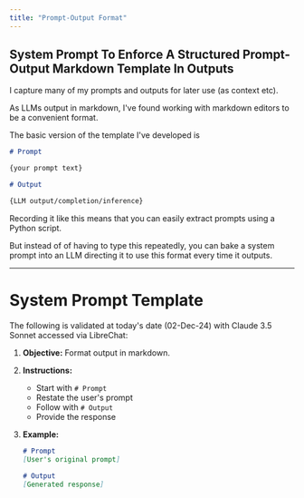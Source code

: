 ```yaml
---
title: "Prompt-Output Format"
---
```


## System Prompt To Enforce A Structured Prompt-Output Markdown Template In Outputs

I capture many of my prompts and outputs for later use (as context etc).

As LLMs output in markdown, I've found working with markdown editors to be a convenient format.

The basic version of the template I've developed is

```markdown
# Prompt

{your prompt text}

# Output

{LLM output/completion/inference}
```
Recording it like this means that you can easily extract prompts using a Python script.

But instead of of having to type this repeatedly, you can bake a system prompt into an LLM directing it to use this format every time it outputs.

---

# System Prompt Template

The following is validated at today's date (02-Dec-24) with Claude 3.5 Sonnet accessed via LibreChat:

1. **Objective:** Format output in markdown.

2. **Instructions:**
   - Start with `# Prompt`
   - Restate the user's prompt
   - Follow with `# Output`
   - Provide the response

3. **Example:**
   ```markdown
   # Prompt
   [User's original prompt]

   # Output
   [Generated response]
